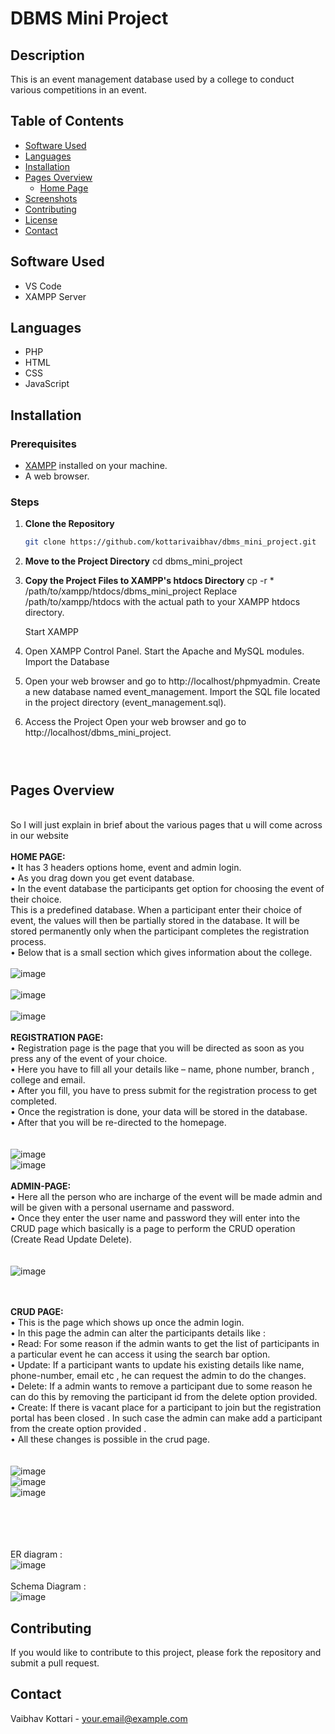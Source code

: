 # DBMS Mini Project

## Description
This is an event management database used by a college to conduct various competitions in an event.

## Table of Contents
- [Software Used](#software-used)
- [Languages](#languages)
- [Installation](#installation)
- [Pages Overview](#pages-overview)
  - [Home Page](#home-page)
- [Screenshots](#screenshots)
- [Contributing](#contributing)
- [License](#license)
- [Contact](#contact)

## Software Used
- VS Code
- XAMPP Server

## Languages
- PHP
- HTML
- CSS
- JavaScript

## Installation

### Prerequisites
- [XAMPP](https://www.apachefriends.org/index.html) installed on your machine.
- A web browser.

### Steps

1. **Clone the Repository**
   ```bash
   git clone https://github.com/kottarivaibhav/dbms_mini_project.git

2. **Move to the Project Directory**
    cd dbms_mini_project

3.  **Copy the Project Files to XAMPP's htdocs Directory**
    cp -r * /path/to/xampp/htdocs/dbms_mini_project
    Replace /path/to/xampp/htdocs with the actual path to your XAMPP htdocs directory.

    Start XAMPP

4. Open XAMPP Control Panel.
   Start the Apache and MySQL modules.
   Import the Database

5. Open your web browser and go to http://localhost/phpmyadmin.
   Create a new database named event_management.
    Import the SQL file located in the project directory (event_management.sql).
6.  Access the Project
    Open your web browser and go to http://localhost/dbms_mini_project.

    ```



## Pages Overview
<br>So I will just explain in brief about the various pages that u will come across in our website
<br><br><b>HOME PAGE:</b>
<br>• It has 3 headers options home, event and admin login.
<br>• As you drag down you get event database.
<br>• In the event database the participants get option for choosing the event of their choice.
<br>This is a predefined database. When a participant enter their choice of event, the values
will then be partially stored in the database. It will be stored permanently only when
the participant completes the registration process.
<br>• Below that is a small section which gives information about the college.<br>
<br>![image](https://github.com/kottarivaibhav/dbms_mini_project/assets/114846137/6169da01-b680-40f9-b86c-78d32c861729)
<br><br>![image](https://github.com/kottarivaibhav/dbms_mini_project/assets/114846137/ecb67e65-b835-4453-ba0b-4f61da0ec8a3)
<br><br>![image](https://github.com/kottarivaibhav/dbms_mini_project/assets/114846137/6fadc51f-f5d9-4d02-a383-dce1628b62f7)
<br><br><b>REGISTRATION PAGE:</b>
<br>• Registration page is the page that you will be directed as soon as you press any of the
event of your choice.
<br>• Here you have to fill all your details like – name, phone number, branch , college and
email.
<br>• After you fill, you have to press submit for the registration process to get completed.
<br>• Once the registration is done, your data will be stored in the database.
<br>• After that you will be re-directed to the homepage.<br><br>
<br>![image](https://github.com/kottarivaibhav/dbms_mini_project/assets/114846137/24525be5-6fa2-4fbf-aae3-32e2b48359d5)
<br>![image](https://github.com/kottarivaibhav/dbms_mini_project/assets/114846137/e622fcd6-e9ab-4fe7-bd0d-11cd219c81d5)
<br><br><b>ADMIN-PAGE:</b>
<br>• Here all the person who are incharge of the event will be made admin and will be given
with a personal username and password.
<br>• Once they enter the user name and password they will enter into the CRUD page which
basically is a page to perform the CRUD operation (Create Read Update Delete).<br><br>
<br>![image](https://github.com/kottarivaibhav/dbms_mini_project/assets/114846137/666f48b6-b96a-440d-82ab-508ff2cf9a75)

<br><br><b>CRUD PAGE:</b>
<br>• This is the page which shows up once the admin login.
<br>• In this page the admin can alter the participants details like :
<br>• Read: For some reason if the admin wants to get the list of participants in a particular
event he can access it using the search bar option.
<br>• Update: If a participant wants to update his existing details like name, phone-number,
email etc , he can request the admin to do the changes.
<br>• Delete: If a admin wants to remove a participant due to some reason he can do this by
removing the participant id from the delete option provided.
<br>• Create: If there is vacant place for a participant to join but the registration portal has
been closed . In such case the admin can make add a participant from the create option
provided .
<br>• All these changes is possible in the crud page.<br><br>
<br>![image](https://github.com/kottarivaibhav/dbms_mini_project/assets/114846137/c38bbad3-f901-4405-8e22-eed3a0f82c19)
<br>![image](https://github.com/kottarivaibhav/dbms_mini_project/assets/114846137/d3ac0b6c-bf04-457f-82b7-971b9339c0a3)
<br>![image](https://github.com/kottarivaibhav/dbms_mini_project/assets/114846137/3cc5fef2-8789-4622-996f-50c78319cf2b)

<br><br>
<br><br>ER diagram :
<br>![image](https://github.com/kottarivaibhav/dbms_mini_project/assets/114846137/beb6d9f8-4ca7-4124-9bef-dec28043393e)
<br><br>
Schema Diagram :
<br>![image](https://github.com/kottarivaibhav/dbms_mini_project/assets/114846137/57cd6414-f705-40d0-81bb-c877f7b6ab68)

## Contributing
If you would like to contribute to this project, please fork the repository and submit a pull request.

## Contact
Vaibhav Kottari - [your.email@example.com](mailto:your.email@example.com)


